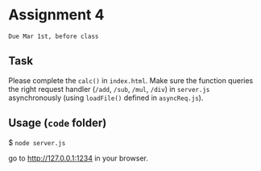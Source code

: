 # Assignment 4
`Due Mar 1st, before class`

## Task

Please complete the `calc()` in `index.html`. 
Make sure the function queries the right request handler (`/add`,
`/sub`, `/mul`, `/div`) in `server.js` asynchronously (using
`loadFile()` defined in `asyncReq.js`).

## Usage (`code` folder)

$ `node server.js`

go to <http://127.0.0.1:1234> in your browser.
